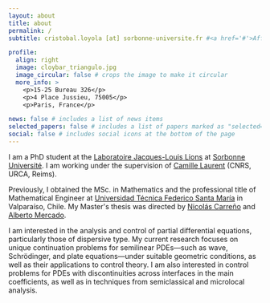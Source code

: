 ```yaml
---
layout: about
title: about
permalink: /
subtitle: cristobal.loyola [at] sorbonne-universite.fr #<a href='#'>Affiliations</a>. Address. Contacts. Moto. Etc.

profile:
  align: right
  image: cloybar_triangulo.jpg
  image_circular: false # crops the image to make it circular
  more_info: >
    <p>15-25 Bureau 326</p>
    <p>4 Place Jussieu, 75005</p>
    <p>Paris, France</p>

news: false # includes a list of news items
selected_papers: false # includes a list of papers marked as "selected={true}"
social: false # includes social icons at the bottom of the page
---
```


I am a PhD student at the [Laboratoire Jacques-Louis Lions](https://www.ljll.fr/) at [Sorbonne Université](https://www.sorbonne-universite.fr). I am working under the supervision of [Camille Laurent](https://laurentca.perso.math.cnrs.fr/) (CNRS, URCA, Reims).

Previously, I obtained the MSc. in Mathematics and the professional title of Mathematical Engineer at [Universidad Técnica Federico Santa María](https://usm.cl) in Valparaíso, Chile. My Master's thesis was directed by [Nicolás Carreño](http://ncarreno.mat.utfsm.cl) and [Alberto Mercado](http://amercado.mat.utfsm.cl/).

I am interested in the analysis and control of partial differential equations, particularly those of dispersive type. My current research focuses on unique continuation problems for semilinear PDEs—such as wave, Schrödinger, and plate equations—under suitable geometric conditions, as well as their applications to control theory. I am also interested in control problems for PDEs with discontinuities across interfaces in the main coefficients, as well as in techniques from semiclassical and microlocal analysis.
